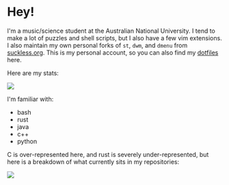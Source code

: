 # Hey!

I'm a music/science student at the Australian National University. I tend to make a lot of puzzles and shell scripts, but I also have a few vim extensions. I also maintain my own personal forks of `st`, `dwm`, and `dmenu` from [suckless.org](https://suckless.org). This is my personal account, so you can also find my [dotfiles](https://github.com/nebulaeandstars/dotfiles) here.

Here are my stats:

<img src="https://github-readme-stats.vercel.app/api?username=nebulaeandstars&show_icons=true&hide_border=true&&count_private=true&include_all_commits=true&theme=nightowl" />

I'm familiar with:
- bash
- rust
- java
- c++
- python

C is over-represented here, and rust is severely under-represented, but here is a breakdown of what currently sits in my repositories:

<img src="https://github-readme-stats.vercel.app/api/top-langs/?username=nebulaeandstars&show_icons=true&hide_border=true&&count_private=true&include_all_commits=true&theme=nightowl&layout=compact" />
